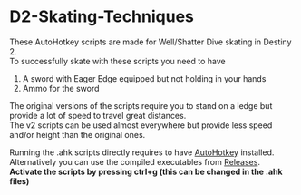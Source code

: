 # D2-Skating-Techniques
These AutoHotkey scripts are made for Well/Shatter Dive skating in Destiny 2.  
To successfully skate with these scripts you need to have
1. A sword with Eager Edge equipped but not holding in your hands
2. Ammo for the sword

The original versions of the scripts require you to stand on a ledge but provide a lot of speed to travel great distances.  
The v2 scripts can be used almost everywhere but provide less speed and/or height than the original ones.

Running the .ahk scripts directly requires to have [AutoHotkey](https://www.autohotkey.com/) installed.  
Alternatively you can use the compiled executables from [Releases](https://github.com/DmK1337/D2-Skating-Techniques/releases).  
**Activate the scripts by pressing ctrl+g (this can be changed in the .ahk files)**
